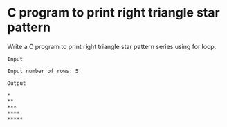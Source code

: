 # C program to print right triangle star pattern

Write a C program to print right triangle star pattern series using for loop. 

```
Input

Input number of rows: 5

Output

*
**
***
****
*****
```
